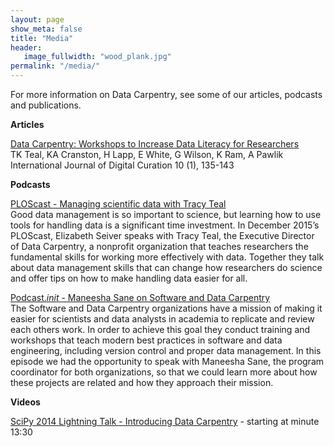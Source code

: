 ```yaml
---
layout: page
show_meta: false
title: "Media"
header:
   image_fullwidth: "wood_plank.jpg"
permalink: "/media/"
---
```


For more information on Data Carpentry, see some of our articles, podcasts and publications.

**Articles**

[Data Carpentry: Workshops to Increase Data Literacy for Researchers](http://ijdc.net/index.php/ijdc/article/view/10.1.135)  
TK Teal, KA Cranston, H Lapp, E White, G Wilson, K Ram, A Pawlik  
International Journal of Digital Curation 10 (1), 135-143

**Podcasts**

[PLOScast - Managing scientific data with Tracy Teal](http://blogs.plos.org/plospodcasts/2015/12/14/episode-3-managing-scientific-data-feat-tracy-teal/)  
Good data management is so important to science, but learning how to use tools for handling data is a significant time investment. In December 2015’s PLOScast, Elizabeth Seiver speaks with Tracy Teal, the Executive Director of Data Carpentry, a nonprofit organization that teaches researchers the fundamental skills for working more effectively with data. Together they talk about data management skills that can change how researchers do science and offer tips on how to make handling data easier for all.

[Podcast._init_ - Maneesha Sane on Software and Data Carpentry](http://pythonpodcast.com/maneesha-sane-software-data-carpentry.html)  
The Software and Data Carpentry organizations have a mission of making it easier for scientists and data analysts in academia to replicate and review each others work. In order to achieve this goal they conduct training and workshops that teach modern best practices in software and data engineering, including version control and proper data management. In this episode we had the opportunity to speak with Maneesha Sane, the program coordinator for both organizations, so that we could learn more about how these projects are related and how they approach their mission.

**Videos**

[SciPy 2014 Lightning Talk - Introducing Data Carpentry](https://www.youtube.com/watch?v=SMyto7WHiNs) - starting at minute 13:30
